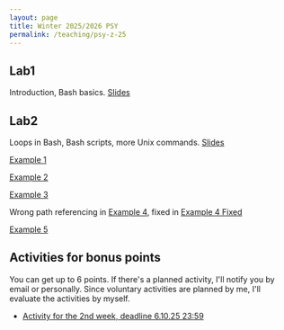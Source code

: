 ```yaml
---
layout: page
title: Winter 2025/2026 PSY
permalink: /teaching/psy-z-25
---
```


## Lab1
Introduction, Bash basics. [Slides](../../assets/PSY-Sem1.pdf)

## Lab2
Loops in Bash, Bash scripts, more Unix commands. [Slides](../../assets/psy2-assets/PSY-Sem2.pdf)

[Example 1](../../assets/psy2-assets/example1.sh)

[Example 2](../../assets/psy2-assets/example2.sh)

[Example 3](../../assets/psy2-assets/example3.sh)

Wrong path referencing in [Example 4](../../assets/psy2-assets/example4.sh), fixed in [Example 4 Fixed](../../assets/psy2-assets/example4-fixed.sh)

[Example 5](../../assets/psy2-assets/example5.sh)

## Activities for bonus points
You can get up to 6 points. If there's a planned activity, I'll notify you
by email or personally. Since voluntary activities are planned by me,
I'll evaluate the activities by myself.

- [Activity for the 2nd week, deadline 6.10.25 23:59](/teaching/psy-z-25-act-1.html)

